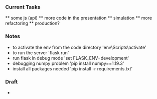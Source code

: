 ### Current Tasks
** some js (api)
** more code in the presentation
** simulation
** more refactoring
** production?

### Notes 
* to activate the env from the code directory 'env\Scripts\activate'
* to run the server 'flask run'
* run flask in debug mode 'set FLASK_ENV=development'
* debugging numpy problem 'pip install numpy==1.19.3'
* install all packages needed 'pip install -r requirements.txt'

### Draft 
* 